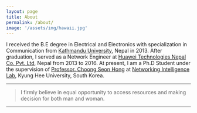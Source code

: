 ```yaml
---
layout: page
title: About
permalink: /about/
image: '/assets/img/hawaii.jpg'
---
```


I received the B.E degree in Electrical and Electronics with specialization in Communication from <a href="https://ku.edu.np/" target="_blank"> Kathmandu University</a>, Nepal in 2013. After graduation, I served as a Network Engineer at <a href="https://www.huawei.com/en/" target="_blank">Huawei Technologies Nepal Co. Pvt. Ltd</a>, Nepal from 2013 to 2016. At present, I am a Ph.D Student under the supervision of <a href="https://scholar.google.com/citations?user=oKANWloAAAAJ&hl=en" target="_blank"> Professor. Choong Seon Hong</a> at  <a href="http://networking.khu.ac.kr/" target="_blank">Networking Intelligence Lab</a>, Kyung Hee University, South Korea.

***

> I firmly believe in equal opportunity to access resources and making decision for both man and woman.

***


